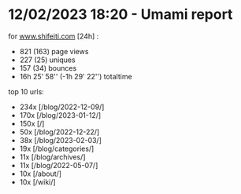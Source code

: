 # 12/02/2023 18:20 - Umami report
for www.shifeiti.com [24h] :

 - 821 (163) page views
 - 227 (25) uniques
 - 157 (34) bounces
 - 16h 25' 58'' (-1h 29' 22'') totaltime


top 10 urls:
 - 234x [/blog/2022-12-09/]
 - 170x [/blog/2023-01-12/]
 - 150x [/]
 - 50x [/blog/2022-12-22/]
 - 38x [/blog/2023-02-03/]
 - 19x [/blog/categories/]
 - 11x [/blog/archives/]
 - 11x [/blog/2022-05-07/]
 - 10x [/about/]
 - 10x [/wiki/]


